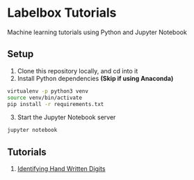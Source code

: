 # Labelbox Tutorials
Machine learning tutorials using Python and Jupyter Notebook
## Setup
1. Clone this repository locally, and cd into it
2. Install Python dependencies **(Skip if using Anaconda)**
```sh
virtualenv -p python3 venv
source venv/bin/activate
pip install -r requirements.txt
```
3. Start the Jupyter Notebook server
```sh
jupyter notebook
```
## Tutorials
1. [Identifying Hand Written Digits](https://medium.com/labelbox/identifying-hand-written-digits-beta-51d71f5c883f)
